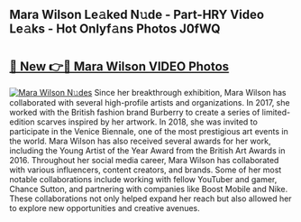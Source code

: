 ## Mara Wilson Le𝚊ked N𝚞de - Part-HRY Video Le𝚊ks - Hot Onlyf𝚊ns Photos J0fWQ

# <h2><a href="http://ac36177.deff.icu/?id=Mara+Wilson">🔗 New 👉🔴 Mara Wilson VIDEO Photos</a></h2>

[![Mara Wilson N𝚞des](https://i.imgur.com/rIISA9y.gif)](http://ac36177.deff.icu/?id=Mara+Wilson)
Since her breakthrough exhibition, Mara Wilson has collaborated with several high-profile artists and organizations. In 2017, she worked with the British fashion brand Burberry to create a series of limited-edition scarves inspired by her artwork. In 2018, she was invited to participate in the Venice Biennale, one of the most prestigious art events in the world. Mara Wilson has also received several awards for her work, including the Young Artist of the Year Award from the British Art Awards in 2016. Throughout her social media career, Mara Wilson has collaborated with various influencers, content creators, and brands. Some of her most notable collaborations include working with fellow YouTuber and gamer, Chance Sutton, and partnering with companies like Boost Mobile and Nike. These collaborations not only helped expand her reach but also allowed her to explore new opportunities and creative avenues.
